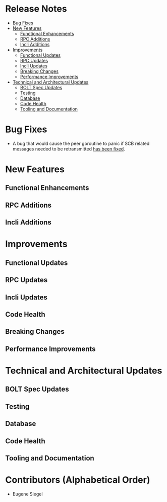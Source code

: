 # Release Notes
- [Bug Fixes](#bug-fixes)
- [New Features](#new-features)
  - [Functional Enhancements](#functional-enhancements)
  - [RPC Additions](#rpc-additions)
  - [lncli Additions](#lncli-additions)
- [Improvements](#improvements)
  - [Functional Updates](#functional-updates)
  - [RPC Updates](#rpc-updates)
  - [lncli Updates](#lncli-updates)
  - [Breaking Changes](#breaking-changes)
  - [Performance Improvements](#performance-improvements)
 - [Technical and Architectural Updates](#technical-and-architectural-updates)
   - [BOLT Spec Updates](#bolt-spec-updates)
   - [Testing](#testing)
   - [Database](#database)
   - [Code Health](#code-health)
   - [Tooling and Documentation](#tooling-and-documentation)

# Bug Fixes

* A bug that would cause the peer goroutine to panic if SCB related messages
  needed to be retransmitted [has been
  fixed](https://github.com/lightningnetwork/lnd/pull/8186).

# New Features
## Functional Enhancements

## RPC Additions


## lncli Additions

# Improvements
## Functional Updates
## RPC Updates
## lncli Updates
## Code Health
## Breaking Changes
## Performance Improvements

# Technical and Architectural Updates
## BOLT Spec Updates
## Testing
## Database
## Code Health
## Tooling and Documentation

# Contributors (Alphabetical Order)
* Eugene Siegel
